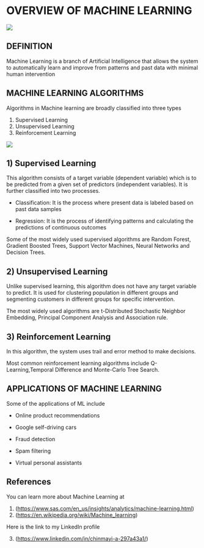 # OVERVIEW OF MACHINE LEARNING 

![](https://miro.medium.com/max/848/1*M9le42saJxWlOYyYvhKtPA.jpeg)


## DEFINITION
Machine Learning is a branch of Artificial Intelligence
that allows the system to automatically learn and improve from patterns and past data with minimal human intervention

## MACHINE LEARNING ALGORITHMS
Algorithms in Machine learning are broadly classified into three types
1)	Supervised Learning
2)	Unsupervised Learning
3)	Reinforcement Learning


![](https://miro.medium.com/max/2796/0*QYxNNYh6W9jO1b_-.png)


## 1) Supervised Learning
This algorithm consists of a target variable (dependent variable) which is to be predicted from a given set of predictors (independent variables). It is further classified into two processes.

* Classification: It is the process where present data is labeled based on past data samples

*	Regression: It is the process of identifying patterns and calculating the predictions of continuous outcomes

Some of the most widely used supervised algorithms are Random Forest, Gradient Boosted Trees,	Support Vector Machines, Neural Networks and	Decision Trees.

## 2) Unsupervised Learning
Unlike supervised learning, this algorithm does not have any target variable to predict. It is used for clustering population in different groups and segmenting customers in different groups for specific intervention.

The most widely used algorithms are t-Distributed Stochastic Neighbor Embedding, Principal Component Analysis and Association rule.

## 3) Reinforcement Learning
In this algorithm, the system uses trail and error method to make decisions.

Most common reinforcement learning algorithms include	Q-Learning,Temporal Difference and Monte-Carlo Tree Search.

## APPLICATIONS OF MACHINE LEARNING
Some of the applications of ML include

* Online product recommendations

* Google self-driving cars

* Fraud detection 

* Spam filtering

* Virtual personal assistants

## References
You can learn more about Machine Learning at
1) (https://www.sas.com/en_us/insights/analytics/machine-learning.html)
2) (https://en.wikipedia.org/wiki/Machine_learning) 

Here is the link to my LinkedIn profile

3) (https://www.linkedin.com/in/chinmayi-a-297a43a1/)
